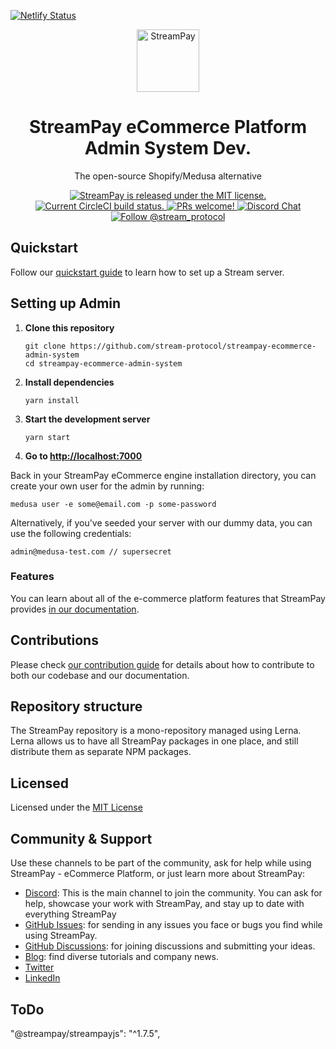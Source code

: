 [![Netlify Status](https://api.netlify.com/api/v1/badges/c4e66697-eb93-4f28-9484-a2c0edce2e2d/deploy-status)](https://app.netlify.com/sites/stream-pay-ecommerce-admin/deploys)
<p align="center">
  <a href="https://stream-pay-ecommerce-admin.netlify.app/login">
    <img alt="StreamPay" src="https://i.imgur.com/2vRdkfT.png" width="100" />
  </a>
</p>
<h1 align="center">
  StreamPay eCommerce Platform Admin System Dev. 
</h1>
<p align="center">
The open-source Shopify/Medusa alternative
</p>
<p align="center">
  <a href="https://github.com/stream-protocol/streampay-ecommerce-platform/blob/master/LICENSE">
    <img src="https://img.shields.io/badge/license-MIT-blue.svg" alt="StreamPay is released under the MIT license." />
  </a>
  <a href="https://circleci.com/gh/streampayjs/streampay">
    <img src="https://circleci.com/gh/streampayjs/stream-pay.svg?style=shield" alt="Current CircleCI build status." />
  </a>
  <a href="https://github.com/stream-protocol/streampay-ecommerce-platform/blob/master/CONTRIBUTING.md">
    <img src="https://img.shields.io/badge/PRs-welcome-brightgreen.svg?style=flat" alt="PRs welcome!" />
  </a>
  <a href="https://discord.gg/">
    <img src="https://img.shields.io/badge/chat-on%20discord-7289DA.svg" alt="Discord Chat" />
  </a>
  <a href="https://twitter.com/intent/follow?screen_name=stream_protocol">
    <img src="https://img.shields.io/twitter/follow/streampay.svg?label=Follow%20@stream_protocol" alt="Follow @stream_protocol" />
  </a>
</p>

## Quickstart

Follow our [quickstart guide](https://docs.stream-pay.io/quickstart/quick-start) to learn how to set up a Stream server.


## Setting up Admin

1. **Clone this repository**
   ```
   git clone https://github.com/stream-protocol/streampay-ecommerce-admin-system
   cd streampay-ecommerce-admin-system
   ```
2. **Install dependencies**
   ```
   yarn install
   ```
3. **Start the development server**
   ```
   yarn start
   ```
4. **Go to [http://localhost:7000](http://localhost:7000)**

Back in your StreamPay eCommerce engine installation directory, you can create your own user for the admin by running:

```
medusa user -e some@email.com -p some-password
```
Alternatively, if you've seeded your server with our dummy data, you can use the following credentials:
```
admin@medusa-test.com // supersecret
```

### Features

You can learn about all of the e-commerce platform features that StreamPay provides [in our documentation](https://docs.stream.pay.io/introduction#features).

## Contributions

Please check [our contribution guide](https://github.com/stream-protocol/online-store-admin-system/blob/master/CONTRIBUTING.md) for details about how to contribute to both our codebase and our documentation.

## Repository structure

The StreamPay repository is a mono-repository managed using Lerna. Lerna allows us to have all StreamPay packages in one place, and still distribute them as separate NPM packages.

## Licensed

Licensed under the [MIT License](https://github.com/stream-protocol/online-store-admin-system/blob/master/LICENSE)


## Community & Support

Use these channels to be part of the community, ask for help while using StreamPay - eCommerce Platform, or just learn more about StreamPay:

- [Discord](https://discord.gg/stream-protocol): This is the main channel to join the community. You can ask for help, showcase your work with StreamPay, and stay up to date with everything StreamPay
- [GitHub Issues](https://github.com/stream-protocol/stream-pay-ecommerce-platform/issues): for sending in any issues you face or bugs you find while using StreamPay.
- [GitHub Discussions](https://github.com/stream-protocol/streampay-ecommerce-platform/discussions): for joining discussions and submitting your ideas.
- [Blog](https://ecommerce.streamprotocol.org/blog/): find diverse tutorials and company news.
- [Twitter](https://twitter.com/stream_protocol)
- [LinkedIn](https://www.linkedin.com/company/streamprotocol)


## ToDo

"@streampay/streampayjs": "^1.7.5",
